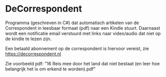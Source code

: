 # DeCorrespondent

Programma (geschreven in C#) dat automatisch artikelen van de Correspondent in leesbaar formaat (pdf) naar een Kindle stuurt. Daarnaast wordt een notificatie email verstuurd met links naar video/audio dat niet op de kindle te lezen zijn.

Een betaald abonnement op de correspondent is hiervoor vereist, zie https://decorrespondent.nl

Zie voorbeeld pdf: "16 Reis mee door het land dat niet bestaat (en leer hoe belangrijk het is om erkend te worden).pdf"